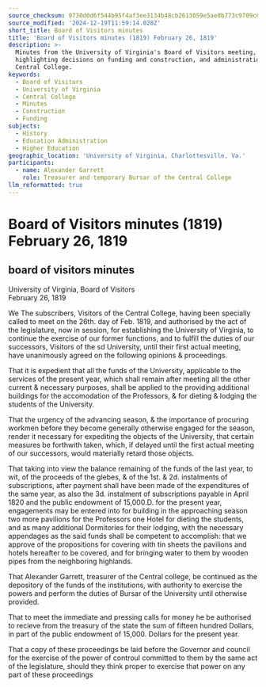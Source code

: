 ```yaml
---
source_checksum: 9730d0d6f544b95f4af3ee3134b48cb2613059e5ae0b773c9709c6c310503d8b
source_modified: '2024-12-19T11:59:14.028Z'
short_title: Board of Visitors minutes
title: 'Board of Visitors minutes (1819) February 26, 1819'
description: >-
  Minutes from the University of Virginia's Board of Visitors meeting,
  highlighting decisions on funding and construction, and administration of the
  Central College.
keywords:
  - Board of Visitors
  - University of Virginia
  - Central College
  - Minutes
  - Construction
  - Funding
subjects:
  - History
  - Education Administration
  - Higher Education
geographic_location: 'University of Virginia, Charlottesville, Va.'
participants:
  - name: Alexander Garrett
    role: Treasurer and temporary Bursar of the Central College
llm_reformatted: true
---
```

# Board of Visitors minutes (1819) February 26, 1819

## board of visitors minutes

University of Virginia, Board of Visitors  
February 26, 1819  

We The subscribers, Visitors of the Central College, having been specially called to meet on the 26th. day of Feb. 1819, and authorised by the act of the legislature, now in session, for establishing the University of Virginia, to continue the exercise of our former functions, and to fulfill the duties of our successors, Visitors of the sd University, until their first actual meeting, have unanimously agreed on the following opinions & proceedings.  

That it is expedient that all the funds of the University, applicable to the services of the present year, which shall remain after meeting all the other current & necessary purposes, shall be applied to the providing additional buildings for the accomodation of the Professors, & for dieting & lodging the students of the University.  

That the urgency of the advancing season, & the importance of procuring workmen before they become generally otherwise engaged for the season, render it necessary for expediting the objects of the University, that certain measures be forthwith taken, which, if delayed until the first actual meeting of our successors, would materially retard those objects.  

That taking into view the balance remaining of the funds of the last year, to wit, of the proceeds of the glebes, & of the 1st. & 2d. instalments of subscriptions, after payment shall have been made of the expenditures of the same year, as also the 3d. instalment of subscriptions payable in April 1820 and the public endowment of 15,000.D. for the present year, engagements may be entered into for building in the approaching season two more pavilions for the Professors one Hotel for dieting the students, and as many additional Dormitories for their lodging, with the necessary appendages as the said funds shall be competent to accomplish: that we approve of the propositions for covering with tin sheets the pavilions and hotels hereafter to be covered, and for bringing water to them by wooden pipes from the neighboring highlands.  

That Alexander Garrett, treasurer of the Central college, be continued as the depository of the funds of the institutions, with authority to exercise the powers and perform the duties of Bursar of the University until otherwise provided.  

That to meet the immediate and pressing calls for money he be authorised to recieve from the treasury of the state the sum of fifteen hundred Dollars, in part of the public endowment of 15,000. Dollars for the present year.  

That a copy of these proceedings be laid before the Governor and council for the exercise of the power of controul committed to them by the same act of the legislature, should they think proper to exercise that power on any part of these proceedings
